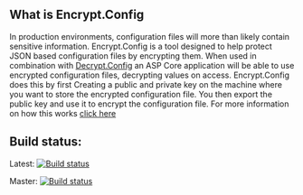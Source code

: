 ## What is Encrypt.Config

In production environments, configuration files will more than likely contain sensitive information. Encrypt.Config is a tool designed to help protect JSON based configuration files by encrypting them. When used in combination with [Decrypt.Config](#TODO) an ASP Core application will be able to use encrypted configuration files, decrypting values on access. Encrypt.Config does this by first Creating a public and private key on the machine where you want to store the encrypted configuration file. You then export the public key and use it to encrypt the configuration file. For more information on how this works [click here](#TODO)

## Build status:

Latest: [![Build status](https://ci.appveyor.com/api/projects/status/gfh5l8uq94ws732x?svg=true)](https://ci.appveyor.com/project/jordan-Anderson/encrypt-config)

Master: [![Build status](https://ci.appveyor.com/api/projects/status/gfh5l8uq94ws732x/branch/master?svg=true)](https://github.com/Supercide/Encrypt.Config/tree/master)
